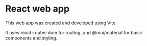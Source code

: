 # React web app

This web app was created and developed using Vite.

It uses react-router-dom for routing, and @mui/material for basic components and styling.

